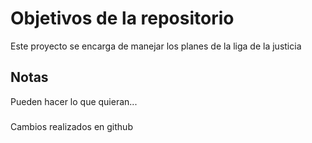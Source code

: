 # Objetivos de la repositorio

Este proyecto se encarga de manejar los planes de la liga de la justicia


## Notas
Pueden hacer lo que quieran...


###
Cambios realizados en github
